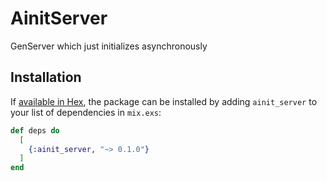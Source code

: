 # AinitServer

GenServer which just initializes asynchronously

## Installation

If [available in Hex](https://hex.pm/docs/publish), the package can be installed
by adding `ainit_server` to your list of dependencies in `mix.exs`:

```elixir
def deps do
  [
    {:ainit_server, "~> 0.1.0"}
  ]
end
```
